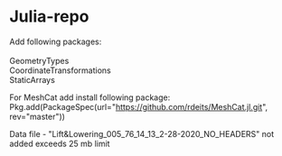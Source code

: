 # Julia-repo

Add following packages: </br></br>
GeometryTypes</br>
CoordinateTransformations</br>
StaticArrays</br>

For MeshCat add install following package: </br>
Pkg.add(PackageSpec(url="https://github.com/rdeits/MeshCat.jl.git", rev="master"))

Data file - "Lift&Lowering_005_76_14_13_2-28-2020_NO_HEADERS" not added exceeds 25 mb limit
